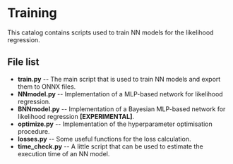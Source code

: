 # Training

This catalog contains scripts used to train NN models for the likelihood regression.

## File list

+ **train.py** -- The main script that is used to train NN models and export them to ONNX files.
+ **NNmodel.py** -- Implementation of a MLP-based network for likelihood regression.
+ **BNNmodel.py** -- Implementation of a Bayesian MLP-based network for likelihood regression **[EXPERIMENTAL]**.
+ **optimize.py** -- Implementation of the hyperparameter optimisation procedure.
+ **losses.py** -- Some useful functions for the loss calculation.
+ **time_check.py** -- A little script that can be used to estimate the execution time of an NN model.